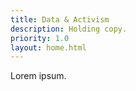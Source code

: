 ```yaml
---
title: Data & Activism
description: Holding copy.
priority: 1.0
layout: home.html
---
```


Lorem ipsum.
